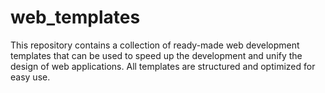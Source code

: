 # web_templates
This repository contains a collection of ready-made web development templates that can be used to speed up the development and unify the design of web applications. All templates are structured and optimized for easy use.
